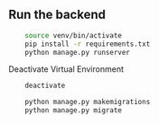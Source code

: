 ## Run the backend

```bash
    source venv/bin/activate
    pip install -r requirements.txt
    python manage.py runserver
```

Deactivate Virtual Environment

```bash
    deactivate
```

```bash
    python manage.py makemigrations
    python manage.py migrate
```